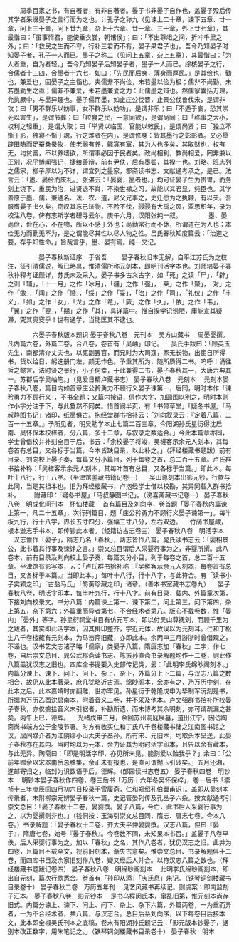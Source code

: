 <!-- { "loadSidebar": true } -->
　　周季百家之书，有自著者，有非自著者。晏子书非晏子自作也，盖晏子殁后传其学者采缀晏子之言行而为之也。计孔子之称九（见谏上二十章，谏下五章、廿一章，问上三十章，问下廿九章，杂上十六章、廿一章、三十章，外上廿七章），其最恉曰：「虽事惰君，能使垂衣裳，朝诸侯」；曰：「不出尊俎之间，折冲千里之外」；曰：「救民之生而不夸，行补三君而不有，晏子果君子也」。吾今乃知晏子时知晏子者，孔子一人而已。墨子之称二（见问上五章，杂上五章），其最恉曰：「为人者重，自为者轻。」吾今乃知晏子后知晏子者，墨子一人而已。综核晏子之行，合儒者十三四，合墨者十六七，如曰：「先民而后身，薄身而厚民。」是其俭也，勤也，兼爱也，固晏子之主恉也。夫儒非不尚俭，未若墨以俭为极；儒非不尚勤，未若墨勤生之亟；儒非不兼爱，未若墨兼爱之力：此儒墨之辩也。然儒家囊括万理，允执厥中，与墨异趣也。晏子儒而墨，如止庄公伐晋，止景公伐鲁伐宋，是谓非攻；曰「男不群乐以妨事，女不群乐以妨功」，是谓非乐；曰「不遁于哀，恐其崇死以害生」，是谓节葬；曰「粒食之民，一意同欲」，是谓尚同；曰「称事之大小，权利之轻重」，是谓大取；曰「举贤以临国，官能以敕民」，是谓尚贤；曰「独立不惭于影，独寝不惭于魂，行之难者在内」，是谓修身：皆其墨行之彰彰者。又必垦辟田畴而足蚕桑豢牧，使老弱有养，鳏寡有室，其为人也多矣，其取财也，权有无，均贫富，不以养嗜欲，所谓事必因于民者矣。政尚相利，教尚相爱，罔非兼以正别，况乎博闻强记，捷给善辩，前有尹佚，后有墨翟，其揆一也。刘略、班志列之儒家，柳子厚以为不详，谓宜列之墨家，郡斋读书志、文献通考承之，是已。法言云：「墨、晏俭而废礼。」张湛云：「晏婴，墨者也。」均可证晏子生为贵冑，而务刻上饶下，重民为治，进贤退不肖，不染世禄之习，故能以其君显，纯臣也。其学盖原于墨、儒，兼通名、法、农、道，尼父兄事之，史迁愿为之执鞭，有以夫。吾服膺晏子书久矣，窃叹其忘己济物，不矜不伐，骎骎有大禹之风，覃思积年，录为校注八卷，俾有志斯学者研寻云尔。庚午六月，汉阳张纯一叙。
　　　　墨、晏尚俭，俭在心，不在物，所以不感于外也；尚勤常行而不休，所谓道在为人也；本俭无为而勤无不为，是之谓能尽其性以尽人物之性。吕氏春秋知度篇云：「治道之要，存乎知性命。」旨哉言乎，墨、晏有焉。纯一又记。


　　　　　晏子春秋新证序　于省吾
　　晏子春秋旧本无解，自平江苏氏为之校注，征引清儒说，解已略具，惟清儒所称元刻本，即明刊活字本也。刘师培晏子春秋补释考证颇详，苏氏未及采入。晏子书多古义古字，如「死」之读「尸」，「辟」之训「辅」，「十一月」之作「冰月」，「疆」之作「强」，「莱」之作「斄」，「对」之作「敓」，「闻」之作「惛」，「绥」之作「妥」，「治」之作「司」，「礼仪」之作「丰义」，「如」之作「女」，「龙」之作「竜」，「厥」之作「久」，「依」之作「韦」，「翼」之作「翌」，「期」之作「其」，具详篇中。惟自揆学识谫陋，庸能宣其疑滞，究其奥窔乎！世有通学，当能匡其不逮也。



　　　　六晏子春秋版本题识
晏子春秋八卷　元刊本　吴方山藏书
　周晏婴撰。凡内篇六卷，外篇二卷，合八卷，卷首有「吴岫」印记。
　吴氏手跋曰：「顾英玉先生，南都清介丈夫也，以宪副罢官，而兄时为大司寇，家无长物，出宦日所得书，货以给日，躬迭册门左，颜无怍色。予重其所为，随所质得二书。呜呼！诵往哲之懿言，法时贤之景行，小子何幸，于此兼得二书，晏子春秋其一，大唐六典其一。苏郡后学吴岫笔。」（见爱日精卢藏书志）
晏子春秋八卷　元刻本
　元刻本晏子春秋八卷，篇目内如首章庄公矜勇力不顾行义晏子谏第一，后同，明时本作「谏矜勇力不顾行义」，不书全题；又篇内按语，俱作大字，加圆围以别之，明时本则作小字分注于下，与此敻然不同矣。惜首阙半页，有「书带草堂」「疑冬书屋」「马叔静图书记」诸印，纸墨俱古。抱经堂群书拾补云：「刘向叙录云：『定着八篇，二百一十五章。』予所见者，明吴勉学本止七篇二百三章，今阳湖孙氏星衍得沈启南、吴怀保本校梓者，分八篇，多十二章，与叙录之数适合。」今此本篇章亦同，学士曾借校并补刻全目于后，书云：「余校晏子将竣，吴槎客示余元人刻本，其每卷首有总目，又各标于当篇，今本皆缺目录，以此补之。」（拜经楼藏书题跋）前有目录、刘向校上晏子奏，每篇又分小篇目，列于每卷之首，总二百十五章。卢氏群书拾补称：「吴槎客示余元人刻本，其每叶首有总目，又各标于当篇。」即此本。每叶十八行，行十八字。（平津馆鉴藏书籍记卷一）
　吴山尊刻本出影元钞，行款与此同，当是其祖本也。旧为拜经楼藏书，卢抱经学士借以校勘，其异同载入群书拾补。
　　附藏印：「疑冬书屋」「马叔静图书记」。（滂喜斋藏书记卷一）
晏子春秋八卷　明成化间刊本　怀仙楼藏
　首有篇目及刘向序，卷首题「晏子春秋内篇谏上第一，凡二十五章」，次行列篇目，题「庄公矜勇力不顾行义晏子谏第一」。每半板九行，行十八字，界长五寸四分，强幅三寸八分，左右双边。
　竹荫书屋藏，根本逊志手书本，即传钞此本者。（经籍访古志卷三）
晏子春秋八卷　明活字本
　汉志惟作「晏子」，隋志乃名「春秋」，两志皆作八篇。晁氏读书志云：「婴相景公，此书着其行事及谏诤之言。」崇文总目谓后人采婴行事为之，非婴所撰。此八卷本，前有目录及刘向校上晏子奏，每篇又分小目，列于每卷之首，总二百十五章。平津馆有影写本，云：「卢氏群书拾补称：『吴槎客示余元人刻本，每卷首有总目，又各标于本篇。』当即此本。」每叶十八行，行十八字，与此符合。有「读书小子实颖之印」「古盐马氏」「笏斋珍藏之印」诸章。（善本书室藏书志卷九）
　晏子春秋八卷，明活字印本，每半叶九行，行十八字。前有目录，载内、外篇章次第，下接刘向校录文。书分八篇：内篇谏上第一，谏下第二，问上第三，问下第四，杂上第五，杂下第六；外篇重而异者第七，不合经术者第八。版心不载卷数，惟「晏内」「晏外」等字。孙星衍祠堂书目有仿元写本，即以付吴山尊抚刻，而顾千里为之跋者，其实即此活字本，因其排印整齐，字近元体，故误以为元刻耳。仁和丁松生八千卷楼藏有元刻本，为马笏斋旧藏，亦即此本。余丙申三月游浙时曾借观之，不诬也。汉书艺文志诸子略「儒家」类晏子八篇，隋唐志加「春秋」二字，作七卷，自后崇文总目、晁公武郡斋读书志、陈振孙直斋书录解题均作十二卷，则此作八篇盖犹汉志之旧也。四库全书提要入史部传记类，云：「此明李氏绵眇阁刻本。」内篇分谏上、谏下、问上、问下、杂上、杂下，外篇分上下二篇，与汉志八篇之数相合，故仍从此本著录，庶几犹略近古焉。绵眇阁本，余亦有之，乃万历中刻，在此本之后。此本嘉靖时亦翻雕，世亦罕见。孙星衍于乾隆戊申为毕制军沅刻是书，所据为万历乙酉沈启南本，附着音义二卷，并不采及他本。卢文弨群书拾补所校晏子春秋，亦仅摭拾音义未引据者，补勘所遗，而未博考其余明刻，亦可谓疏漏之甚矣。丙午上巳，德辉。
　光绪戊申三月，余回苏州洞庭展墓，道出江宁，因访陶斋尚书端方公于金陵节署。时方有收买仁和丁氏八千卷楼藏书储之江南图书馆之议，居间媒介者为江阴缪小山太夫子荃孙，所有宋、元旧本，均取头本呈送，此晏子春秋亦在其内。当时均以为元本，余力证其为明时活字印本，且告以余有藏本，与此无异。陶斋曰：「即是明活字印，亦见所未见，能割爱以贻我乎？」余曰：「公前年赠余以宋本南岳总胜集，余正未有报也，是直可谓抛玉引砖矣。」五月还湘，遂邮寄归之，临封为识数语于后。德辉。（郋园读书志卷五）
晏子春秋四卷　明钞本
　明钞本晏子春秋作四卷，卷三后书「万历十六年冬吴怀保梓」，卷一后书「崇祯十三年庚辰闰四月初六日校录于雪履斋，仁和郑绍孔伯翼甫识」。盖即从吴刻本传录者，未附柳宗元辨晏子春秋一篇，史记管晏列传及孔丛子六条。按文献通考引崇文总目：「晏子春秋十二卷，晏婴撰。晏子八篇，今亡，此书后人采婴行事为之，以为婴撰则非也。」（钱侗按：玉海引崇文总目同，隋志、唐志七卷，今本八卷。）书录解题：「晏子春秋十二卷，齐大夫平仲晏婴撰。汉志八篇，但曰『晏子』，隋唐七卷，始号『晏子春秋』。今卷数不同，未知果本书否。」盖晏子八卷早佚，后人采婴行事为之，加以「春秋」之名，其作八卷者，犹仍汉志之旧。此并为四卷，且篇目不载全文，视前旧刻本，渐失古意矣。惟崇文总目、书录解题俱十二卷，而四库书目及余家旧刻作八卷，疑又经后人并合。以符汉志八篇之数也。（拜经楼藏书题跋记卷四）
晏子春秋八卷　明绵眇阁刻本
　此明李氏绵眇阁刻本，即出自元刻，篇次行款悉合。卷首有「孙印从添」「庆氏息」朱记。（铁琴铜剑楼藏书目录卷十）
晏子春秋二卷　万历五年刊
　见艺风藏书再续记。则虞案：即南监刻子汇本。
晏子春秋八卷　影元钞本
　是书乌程闵氏本，窜乱旧第，惟元刻本尚存旧式。内篇分谏上、谏下、问上、问下、杂上、杂下六篇，外篇两卷，一为重而异者，一为不合经术者，共八篇，与汉志合。总目后系刘向序，以下每卷目后接本文，此本即全椒吴氏刊本之底稿，卷末有阳湖孙氏题记云：「影元版本钞晏子，据别本改正数字，用朱笔记之。」（铁琴铜剑楼藏书目录卷十）
晏子春秋　明本

